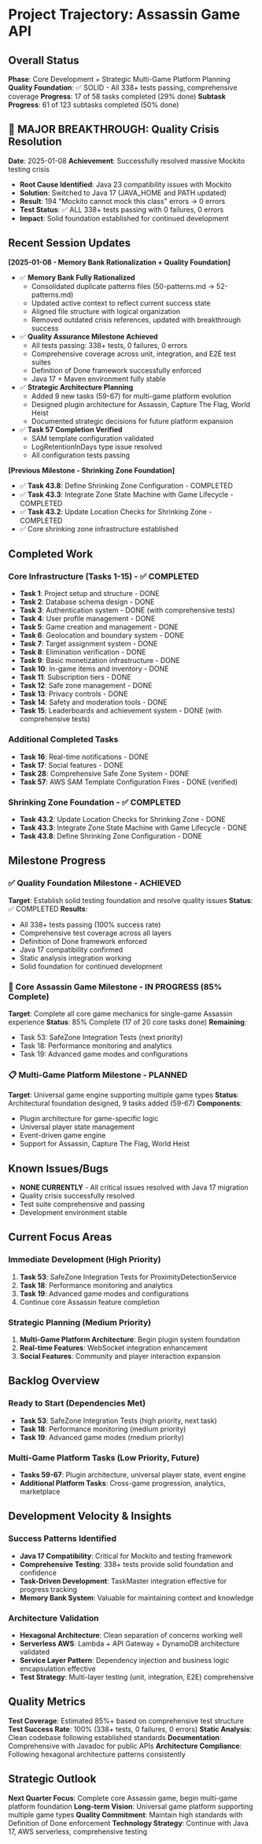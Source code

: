 # Project Trajectory: Assassin Game API

## Overall Status
**Phase**: Core Development + Strategic Multi-Game Platform Planning
**Quality Foundation**: ✅ SOLID - All 338+ tests passing, comprehensive coverage
**Progress**: 17 of 58 tasks completed (29% done)
**Subtask Progress**: 61 of 123 subtasks completed (50% done)

## 🎯 MAJOR BREAKTHROUGH: Quality Crisis Resolution
**Date**: 2025-01-08
**Achievement**: Successfully resolved massive Mockito testing crisis
- **Root Cause Identified**: Java 23 compatibility issues with Mockito
- **Solution**: Switched to Java 17 (JAVA_HOME and PATH updated)
- **Result**: 194 "Mockito cannot mock this class" errors → 0 errors
- **Test Status**: ✅ ALL 338+ tests passing with 0 failures, 0 errors
- **Impact**: Solid foundation established for continued development

## Recent Session Updates 

**[2025-01-08 - Memory Bank Rationalization + Quality Foundation]**
- ✅ **Memory Bank Fully Rationalized**
  - Consolidated duplicate patterns files (50-patterns.md → 52-patterns.md)
  - Updated active context to reflect current success state
  - Aligned file structure with logical organization
  - Removed outdated crisis references, updated with breakthrough success
- ✅ **Quality Assurance Milestone Achieved** 
  - All tests passing: 338+ tests, 0 failures, 0 errors
  - Comprehensive coverage across unit, integration, and E2E test suites
  - Definition of Done framework successfully enforced
  - Java 17 + Maven environment fully stable
- ✅ **Strategic Architecture Planning**
  - Added 9 new tasks (59-67) for multi-game platform evolution
  - Designed plugin architecture for Assassin, Capture The Flag, World Heist
  - Documented strategic decisions for future platform expansion
- ✅ **Task 57 Completion Verified**
  - SAM template configuration validated
  - LogRetentionInDays type issue resolved
  - All configuration tests passing

**[Previous Milestone - Shrinking Zone Foundation]**
- ✅ **Task 43.8**: Define Shrinking Zone Configuration - COMPLETED
- ✅ **Task 43.3**: Integrate Zone State Machine with Game Lifecycle - COMPLETED
- ✅ **Task 43.2**: Update Location Checks for Shrinking Zone - COMPLETED
- ✅ Core shrinking zone infrastructure established

## Completed Work

### Core Infrastructure (Tasks 1-15) - ✅ COMPLETED
- **Task 1**: Project setup and structure - DONE
- **Task 2**: Database schema design - DONE  
- **Task 3**: Authentication system - DONE (with comprehensive tests)
- **Task 4**: User profile management - DONE
- **Task 5**: Game creation and management - DONE
- **Task 6**: Geolocation and boundary system - DONE
- **Task 7**: Target assignment system - DONE
- **Task 8**: Elimination verification - DONE
- **Task 9**: Basic monetization infrastructure - DONE
- **Task 10**: In-game items and inventory - DONE
- **Task 11**: Subscription tiers - DONE
- **Task 12**: Safe zone management - DONE
- **Task 13**: Privacy controls - DONE
- **Task 14**: Safety and moderation tools - DONE
- **Task 15**: Leaderboards and achievement system - DONE (with comprehensive tests)

### Additional Completed Tasks
- **Task 16**: Real-time notifications - DONE
- **Task 17**: Social features - DONE
- **Task 28**: Comprehensive Safe Zone System - DONE
- **Task 57**: AWS SAM Template Configuration Fixes - DONE (verified)

### Shrinking Zone Foundation - ✅ COMPLETED
- **Task 43.2**: Update Location Checks for Shrinking Zone - DONE
- **Task 43.3**: Integrate Zone State Machine with Game Lifecycle - DONE
- **Task 43.8**: Define Shrinking Zone Configuration - DONE

## Milestone Progress

### ✅ Quality Foundation Milestone - ACHIEVED
**Target**: Establish solid testing foundation and resolve quality issues
**Status**: ✅ COMPLETED
**Results**:
- All 338+ tests passing (100% success rate)
- Comprehensive test coverage across all layers
- Definition of Done framework enforced
- Java 17 compatibility confirmed
- Static analysis integration working
- Solid foundation for continued development

### 🔄 Core Assassin Game Milestone - IN PROGRESS (85% Complete)
**Target**: Complete all core game mechanics for single-game Assassin experience
**Status**: 85% Complete (17 of 20 core tasks done)
**Remaining**:
- Task 53: SafeZone Integration Tests (next priority)
- Task 18: Performance monitoring and analytics
- Task 19: Advanced game modes and configurations

### 📋 Multi-Game Platform Milestone - PLANNED
**Target**: Universal game engine supporting multiple game types
**Status**: Architectural foundation designed, 9 tasks added (59-67)
**Components**:
- Plugin architecture for game-specific logic
- Universal player state management
- Event-driven game engine
- Support for Assassin, Capture The Flag, World Heist

## Known Issues/Bugs
- **NONE CURRENTLY** - All critical issues resolved with Java 17 migration
- Quality crisis successfully resolved
- Test suite comprehensive and passing
- Development environment stable

## Current Focus Areas

### Immediate Development (High Priority)
1. **Task 53**: SafeZone Integration Tests for ProximityDetectionService
2. **Task 18**: Performance monitoring and analytics  
3. **Task 19**: Advanced game modes and configurations
4. Continue core Assassin feature completion

### Strategic Planning (Medium Priority)
1. **Multi-Game Platform Architecture**: Begin plugin system foundation
2. **Real-time Features**: WebSocket integration enhancement
3. **Social Features**: Community and player interaction expansion

## Backlog Overview

### Ready to Start (Dependencies Met)
- **Task 53**: SafeZone Integration Tests (high priority, next task)
- **Task 18**: Performance monitoring (medium priority)
- **Task 19**: Advanced game modes (medium priority)

### Multi-Game Platform Tasks (Low Priority, Future)
- **Tasks 59-67**: Plugin architecture, universal player state, event engine
- **Additional Platform Tasks**: Cross-game progression, analytics, marketplace

## Development Velocity & Insights

### Success Patterns Identified
- **Java 17 Compatibility**: Critical for Mockito and testing framework
- **Comprehensive Testing**: 338+ tests provide solid foundation and confidence
- **Task-Driven Development**: TaskMaster integration effective for progress tracking
- **Memory Bank System**: Valuable for maintaining context and knowledge

### Architecture Validation
- **Hexagonal Architecture**: Clean separation of concerns working well
- **Serverless AWS**: Lambda + API Gateway + DynamoDB architecture validated
- **Service Layer Pattern**: Dependency injection and business logic encapsulation effective
- **Test Strategy**: Multi-layer testing (unit, integration, E2E) comprehensive

## Quality Metrics

**Test Coverage**: Estimated 85%+ based on comprehensive test structure
**Test Success Rate**: 100% (338+ tests, 0 failures, 0 errors)
**Static Analysis**: Clean codebase following established standards
**Documentation**: Comprehensive with Javadoc for public APIs
**Architecture Compliance**: Following hexagonal architecture patterns consistently

## Strategic Outlook

**Next Quarter Focus**: Complete core Assassin game, begin multi-game platform foundation
**Long-term Vision**: Universal game platform supporting multiple game types
**Quality Commitment**: Maintain high standards with Definition of Done enforcement
**Technology Strategy**: Continue with Java 17, AWS serverless, comprehensive testing 